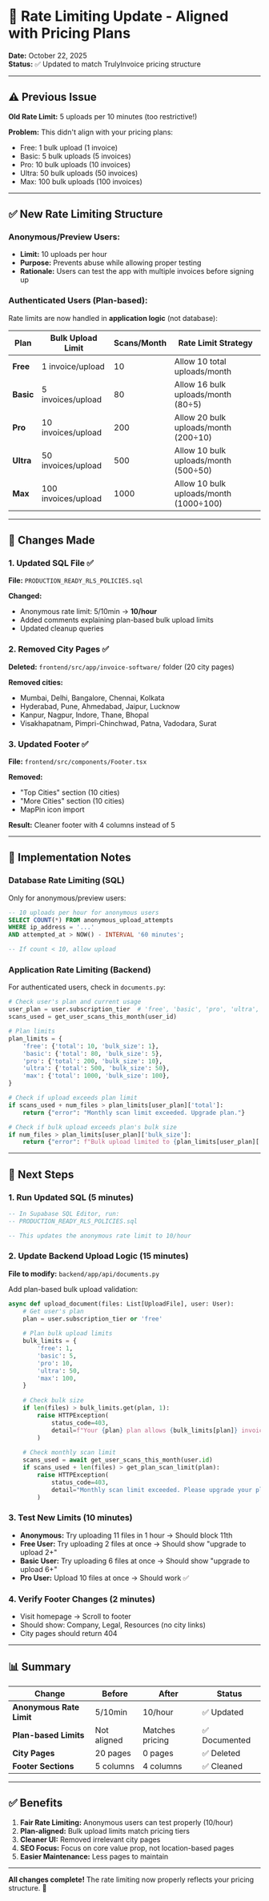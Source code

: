 # 🔄 Rate Limiting Update - Aligned with Pricing Plans

**Date:** October 22, 2025  
**Status:** ✅ Updated to match TrulyInvoice pricing structure

---

## ⚠️ Previous Issue

**Old Rate Limit:** 5 uploads per 10 minutes (too restrictive!)

**Problem:** This didn't align with your pricing plans:
- Free: 1 bulk upload (1 invoice)
- Basic: 5 bulk uploads (5 invoices)
- Pro: 10 bulk uploads (10 invoices)
- Ultra: 50 bulk uploads (50 invoices)
- Max: 100 bulk uploads (100 invoices)

---

## ✅ New Rate Limiting Structure

### **Anonymous/Preview Users:**
- **Limit:** 10 uploads per hour
- **Purpose:** Prevents abuse while allowing proper testing
- **Rationale:** Users can test the app with multiple invoices before signing up

### **Authenticated Users (Plan-based):**
Rate limits are now handled in **application logic** (not database):

| Plan | Bulk Upload Limit | Scans/Month | Rate Limit Strategy |
|------|------------------|-------------|---------------------|
| **Free** | 1 invoice/upload | 10 | Allow 10 total uploads/month |
| **Basic** | 5 invoices/upload | 80 | Allow 16 bulk uploads/month (80÷5) |
| **Pro** | 10 invoices/upload | 200 | Allow 20 bulk uploads/month (200÷10) |
| **Ultra** | 50 invoices/upload | 500 | Allow 10 bulk uploads/month (500÷50) |
| **Max** | 100 invoices/upload | 1000 | Allow 10 bulk uploads/month (1000÷100) |

---

## 📝 Changes Made

### 1. **Updated SQL File** ✅
**File:** `PRODUCTION_READY_RLS_POLICIES.sql`

**Changed:**
- Anonymous rate limit: 5/10min → **10/hour**
- Added comments explaining plan-based bulk upload limits
- Updated cleanup queries

### 2. **Removed City Pages** ✅
**Deleted:** `frontend/src/app/invoice-software/` folder (20 city pages)

**Removed cities:**
- Mumbai, Delhi, Bangalore, Chennai, Kolkata
- Hyderabad, Pune, Ahmedabad, Jaipur, Lucknow
- Kanpur, Nagpur, Indore, Thane, Bhopal
- Visakhapatnam, Pimpri-Chinchwad, Patna, Vadodara, Surat

### 3. **Updated Footer** ✅
**File:** `frontend/src/components/Footer.tsx`

**Removed:**
- "Top Cities" section (10 cities)
- "More Cities" section (10 cities)
- MapPin icon import

**Result:** Cleaner footer with 4 columns instead of 5

---

## 🎯 Implementation Notes

### **Database Rate Limiting (SQL)**
Only for anonymous/preview users:
```sql
-- 10 uploads per hour for anonymous users
SELECT COUNT(*) FROM anonymous_upload_attempts
WHERE ip_address = '...' 
AND attempted_at > NOW() - INTERVAL '60 minutes';

-- If count < 10, allow upload
```

### **Application Rate Limiting (Backend)**
For authenticated users, check in `documents.py`:
```python
# Check user's plan and current usage
user_plan = user.subscription_tier  # 'free', 'basic', 'pro', 'ultra', 'max'
scans_used = get_user_scans_this_month(user_id)

# Plan limits
plan_limits = {
    'free': {'total': 10, 'bulk_size': 1},
    'basic': {'total': 80, 'bulk_size': 5},
    'pro': {'total': 200, 'bulk_size': 10},
    'ultra': {'total': 500, 'bulk_size': 50},
    'max': {'total': 1000, 'bulk_size': 100},
}

# Check if upload exceeds plan limit
if scans_used + num_files > plan_limits[user_plan]['total']:
    return {"error": "Monthly scan limit exceeded. Upgrade plan."}

# Check if bulk upload exceeds plan's bulk size
if num_files > plan_limits[user_plan]['bulk_size']:
    return {"error": f"Bulk upload limited to {plan_limits[user_plan]['bulk_size']} invoices. Upgrade for more."}
```

---

## 🚀 Next Steps

### **1. Run Updated SQL** (5 minutes)
```sql
-- In Supabase SQL Editor, run:
-- PRODUCTION_READY_RLS_POLICIES.sql

-- This updates the anonymous rate limit to 10/hour
```

### **2. Update Backend Upload Logic** (15 minutes)
**File to modify:** `backend/app/api/documents.py`

Add plan-based bulk upload validation:
```python
async def upload_document(files: List[UploadFile], user: User):
    # Get user's plan
    plan = user.subscription_tier or 'free'
    
    # Plan bulk upload limits
    bulk_limits = {
        'free': 1,
        'basic': 5,
        'pro': 10,
        'ultra': 50,
        'max': 100,
    }
    
    # Check bulk size
    if len(files) > bulk_limits.get(plan, 1):
        raise HTTPException(
            status_code=403,
            detail=f"Your {plan} plan allows {bulk_limits[plan]} invoices per upload. Please upgrade."
        )
    
    # Check monthly scan limit
    scans_used = await get_user_scans_this_month(user.id)
    if scans_used + len(files) > get_plan_scan_limit(plan):
        raise HTTPException(
            status_code=403,
            detail="Monthly scan limit exceeded. Please upgrade your plan."
        )
```

### **3. Test New Limits** (10 minutes)
- **Anonymous:** Try uploading 11 files in 1 hour → Should block 11th
- **Free User:** Try uploading 2 files at once → Should show "upgrade to upload 2+"
- **Basic User:** Try uploading 6 files at once → Should show "upgrade to upload 6+"
- **Pro User:** Upload 10 files at once → Should work ✅

### **4. Verify Footer Changes** (2 minutes)
- Visit homepage → Scroll to footer
- Should show: Company, Legal, Resources (no city links)
- City pages should return 404

---

## 📊 Summary

| Change | Before | After | Status |
|--------|--------|-------|--------|
| **Anonymous Rate Limit** | 5/10min | 10/hour | ✅ Updated |
| **Plan-based Limits** | Not aligned | Matches pricing | ✅ Documented |
| **City Pages** | 20 pages | 0 pages | ✅ Deleted |
| **Footer Sections** | 5 columns | 4 columns | ✅ Cleaned |

---

## ✅ Benefits

1. **Fair Rate Limiting:** Anonymous users can test properly (10/hour)
2. **Plan-aligned:** Bulk upload limits match pricing tiers
3. **Cleaner UI:** Removed irrelevant city pages
4. **SEO Focus:** Focus on core value prop, not location-based pages
5. **Easier Maintenance:** Less pages to maintain

---

**All changes complete!** The rate limiting now properly reflects your pricing structure. 🎉
